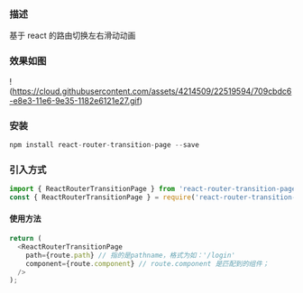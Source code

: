 ### 描述

基于 react 的路由切换左右滑动动画

### 效果如图

!(https://cloud.githubusercontent.com/assets/4214509/22519594/709cbdc6-e8e3-11e6-9e35-1182e6121e27.gif)

### 安装

```javascript
npm install react-router-transition-page --save
```

### 引入方式

```javascript
import { ReactRouterTransitionPage } from 'react-router-transition-page'; // 项目没有用TS，可以这样引入;
const { ReactRouterTransitionPage } = require('react-router-transition-page'); // 项目中使用了TS，可以这样引入;
```

#### 使用方法

```javascript
return (
  <ReactRouterTransitionPage
    path={route.path} // 指的是pathname，格式为如：'/login'
    component={route.component} // route.component 是匹配到的组件；
  />
);
```

